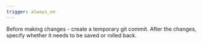 ```yaml
---
trigger: always_on
---
```


Before making changes - create a temporary git commit. After the changes, specify whether it needs to be saved or rolled back.